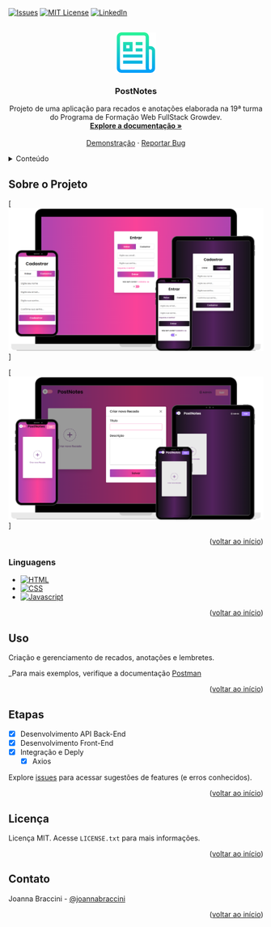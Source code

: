 <a name="readme-top"></a>
  
[![Issues][issues-shield]][issues-url]
[![MIT License][license-shield]][license-url]
[![LinkedIn][linkedin-shield]][linkedin-url]


<!-- PROJECT LOGO -->
<br />
<div align="center">
  <a href="https://github.com/JoannaBraccini/FrontRecados">
    <img src="./assets/readme.png" alt="Logo" width="80" height="80">
  </a>

<h3 align="center">PostNotes</h3>

  <p align="center">
    Projeto de uma aplicação para recados e anotações elaborada na 19ª turma do Programa de Formação Web FullStack Growdev.
    <br />
    <a href="https://github.com/JoannaBraccini/FrontRecados"><strong>Explore a documentação »</strong></a>
    <br />
    <br />
    <a href="https://postnotes-recados.vercel.app/login.html">Demonstração</a>
    ·
    <a href="https://github.com/JoannaBraccini/FrontRecados/issues/new?labels=bug&template=bug-report---.md">Reportar Bug</a>
  </p>
</div>



<!-- TABLE OF CONTENTS -->
<details>
  <summary>Conteúdo</summary>
  <ol>
    <li>
      <a href="#sobre-o-projeto">Sobre o Projeto</a>
      <ul>
        <li><a href="#linguagens">Linguagens</a></li>
      </ul>
    </li>
    <li><a href="#uso">Uso</a></li>
    <li><a href="#etapas">Etapas</a></li>
    <li><a href="#licença">Licença</a></li>
    <li><a href="#contato">Contato</a></li>
  </ol>
</details>



<!-- ABOUT THE PROJECT -->
## Sobre o Projeto

[![PostNotes Screen Shot][product-screenshot1]]


[![PostNotes Screen Shot][product-screenshot2]]

<p align="right">(<a href="#readme-top">voltar ao início</a>)</p>



### Linguagens

* [![HTML][html]][HTML-url]
* [![CSS][css]][CSS-url]
* [![Javascript][Javascript]][Javascript-url]

<p align="right">(<a href="#readme-top">voltar ao início</a>)</p>



<!-- USAGE EXAMPLES -->
## Uso

Criação e gerenciamento de recados, anotações e lembretes.

_Para mais exemplos, verifique a documentação [Postman](https://documenter.getpostman.com/view/34248306/2sA3BrYqB5)

<p align="right">(<a href="#readme-top">voltar ao início</a>)</p>



<!-- ROADMAP -->
## Etapas

- [x] Desenvolvimento API Back-End
- [x] Desenvolvimento Front-End
- [x] Integração e Deply
    - [x] Axios

Explore [issues](https://github.com/JoannaBraccini/FrontRecados/issues) para acessar sugestões de features (e erros conhecidos).

<p align="right">(<a href="md#readme-top">voltar ao início</a>)</p>



<!-- LICENSE -->
## Licença

Licença MIT. Acesse `LICENSE.txt` para mais informações.

<p align="right">(<a href="#readme-top">voltar ao início</a>)</p>



<!-- CONTACT -->
## Contato

Joanna Braccini - [@joannabraccini]([https://twitter.com/twitter_handle](https://www.linkedin.com/in/joannabraccini/))


<p align="right">(<a href="#readme-top">voltar ao início</a>)</p>


[issues-shield]: https://img.shields.io/badge/-issues-black.svg?style=for-the-badge&logo=github&colorB=555
[issues-url]: https://github.com/JoannaBraccini/FrontRecados/issues
[license-shield]: https://img.shields.io/badge/license-E34F26.svg?style=for-the-badge
[license-url]: https://github.com/JoannaBraccini/FrontRecados/blob/main/LICENSE.txt
[linkedin-shield]: https://img.shields.io/badge/-LinkedIn-black.svg?style=for-the-badge&logo=linkedin&colorB=555
[linkedin-url]: https://linkedin.com/in/joannabraccini
[product-screenshot1]: ./assets/print1%20PostNotes.png
[product-screenshot2]: ./assets/print2%20PostNotes.png
[HTML]: https://img.shields.io/badge/HTML-E34F26
[HTML-url]: https://developer.mozilla.org/pt-BR/docs/learn/getting_started_with_the_web/html_basics
[CSS]: https://img.shields.io/badge/CSS-1572B6
[CSS-url]: https://developer.mozilla.org/pt-BR/docs/Web/CSS
[Javascript]: https://img.shields.io/badge/Javascript-F7DF1E
[Javascript-url]: https://developer.mozilla.org/pt-BR/docs/Web/JavaScript
